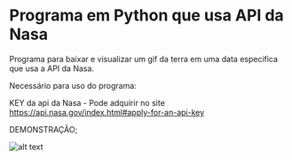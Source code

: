 # Programa em Python que usa API da Nasa
Programa para baixar e visualizar um gif da terra em uma data especifica que usa a API da Nasa.

Necessário para uso do programa:

KEY da api da Nasa - Pode adquirir no site https://api.nasa.gov/index.html#apply-for-an-api-key

DEMONSTRAÇÃO;

![alt text](https://i.imgur.com/wjnkWhk.png)
